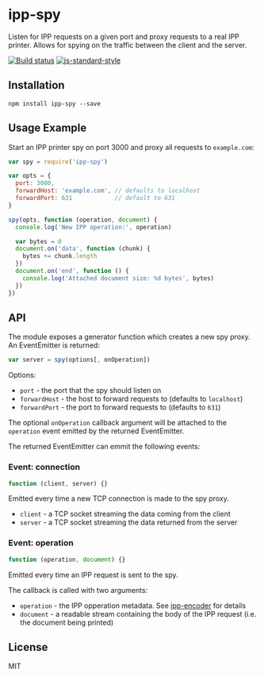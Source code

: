 # ipp-spy

Listen for IPP requests on a given port and proxy requests to a real IPP
printer. Allows for spying on the traffic between the client and the
server.

[![Build status](https://travis-ci.org/watson/ipp-spy.svg?branch=master)](https://travis-ci.org/watson/ipp-spy)
[![js-standard-style](https://img.shields.io/badge/code%20style-standard-brightgreen.svg?style=flat)](https://github.com/feross/standard)

## Installation

```
npm install ipp-spy --save
```

## Usage Example

Start an IPP printer spy on port 3000 and proxy all requests to
`example.com`:

```js
var spy = require('ipp-spy')

var opts = {
  port: 3000,
  forwardHost: 'example.com', // defaults to localhost
  forwardPort: 631            // default to 631
}

spy(opts, function (operation, document) {
  console.log('New IPP operation:', operation)

  var bytes = 0
  document.on('data', function (chunk) {
    bytes += chunk.length
  })
  document.on('end', function () {
    console.log('Attached document size: %d bytes', bytes)
  })
})
```

## API

The module exposes a generator function which creates a new spy proxy.
An EventEmitter is returned:

```js
var server = spy(options[, onOperation])
```

Options:

- `port` - the port that the spy should listen on
- `forwardHost` - the host to forward requests to (defaults to
  `localhost`)
- `forwardPort` - the port to forward requests to (defaults to `631`)

The optional `onOperation` callback argument will be attached to the
`operation` event emitted by the returned EventEmitter.

The returned EventEmitter can emmit the following events:

### Event: connection

```js
function (client, server) {}
```

Emitted every time a new TCP connection is made to the spy proxy.

- `client` - a TCP socket streaming the data coming from the client
- `server` - a TCP socket streaming the data returned from the server

### Event: operation

```js
function (operation, document) {}
```

Emitted every time an IPP request is sent to the spy.

The callback is called with two arguments:

- `operation` - the IPP opperation metadata. See
  [ipp-encoder](https://github.com/watson/ipp-encoder#ipprequestdecodebuffer-start-end)
  for details
- `document` - a readable stream containing the body of the IPP request
  (i.e. the document being printed)

## License

MIT
